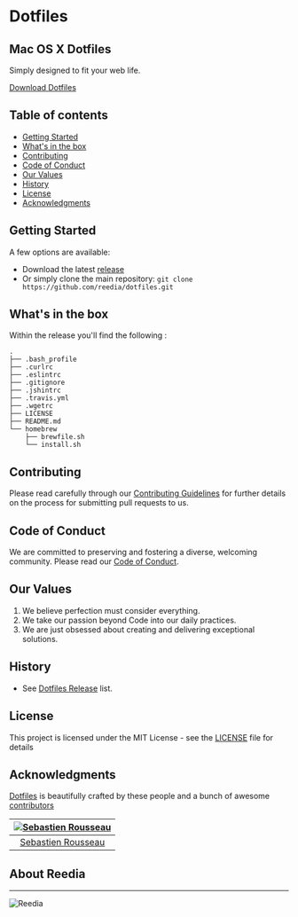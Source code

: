 # Dotfiles

## Mac OS X Dotfiles

Simply designed to fit your web life.

<a href="https://github.com/reedia/dotfiles/releases/latest">Download Dotfiles</a>

## Table of contents

-   [Getting Started](#getting-started)
-   [What's in the box](#whats-in-the-box)
-   [Contributing](#contributing)
-   [Code of Conduct](#code-of-conduct)
-   [Our Values](#our-values)
-   [History](#history)
-   [License](#license)
-   [Acknowledgments](#acknowledgments)

## Getting Started

A few options are available:

-   Download the latest [release](https://github.com/reedia/dotfiles/releases/latest)
-   Or simply clone the main repository: `git clone https://github.com/reedia/dotfiles.git`

## What's in the box

Within the release you'll find the following :

```
.
├── .bash_profile
├── .curlrc
├── .eslintrc
├── .gitignore
├── .jshintrc
├── .travis.yml
├── .wgetrc
├── LICENSE
├── README.md
└── homebrew
    ├── brewfile.sh
    └── install.sh
```

## Contributing

Please read carefully through our [Contributing Guidelines](https://github.com/reedia/dotfiles/blob/master/CONTRIBUTING.md) for further details on the process for submitting pull requests to us.

## Code of Conduct
We are committed to preserving and fostering a diverse, welcoming community. Please read our [Code of Conduct](https://github.com/reedia/dotfiles/blob/master/CODE_OF_CONDUCT.md).

## Our Values
1.  We believe perfection must consider everything.
2.  We take our passion beyond Code into our daily practices.
3.  We are just obsessed about creating and delivering exceptional solutions.

## History

*   See [Dotfiles Release](https://github.com/reedia/dotfiles/releases) list.


## License

This project is licensed under the MIT License - see the [LICENSE](https://github.com/reedia/dotfiles/blob/master/LICENSE) file for details

## Acknowledgments

[Dotfiles](https://dotfiles.io) is beautifully crafted by these people and a bunch of awesome [contributors](https://github.com/reedia/dotfiles/graphs/contributors)

| [![Sebastien Rousseau](https://avatars0.githubusercontent.com/u/1394998?s=117)](http://sebastienrousseau.co.uk) |
| :-------------------------------------------------------------------------------------------------------------: |
| [Sebastien Rousseau](https://github.com/sebastienrousseau)                                                      |

## About Reedia
----------------

![Reedia](https://avatars0.githubusercontent.com/u/488747?s=200)

